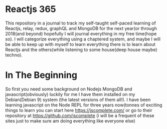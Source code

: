 # Reactjs 365
This repository in a journal to track my self-taught self-paced learning of Reactjs, relay, redux, graphQL and MongoDB for the next year(or through 2018(and beyond) hopefully I will journal everything in my free time(hope so). I will categorize everything using a chaptered system, and maybe I will be able to keep up with myself to learn everything there is to learn about Reactjs and the others(while listening to some house(deep house maybe) techno).

# In The Beginning

So first you need some background on Nodejs MongoDB and javascript(obviously) luckily for me I have them installed on my Debian(Debian 9) system (the latest versions of them all!). I have been learning javascript on the Node REPL for three years now(tonnes of exciting things to learn you can start here https://jscomplete.com/ or go to their repository at https://github.com/jscomplete (i will be a frequent of these sites just to make sure am doing everything like everyone else)
